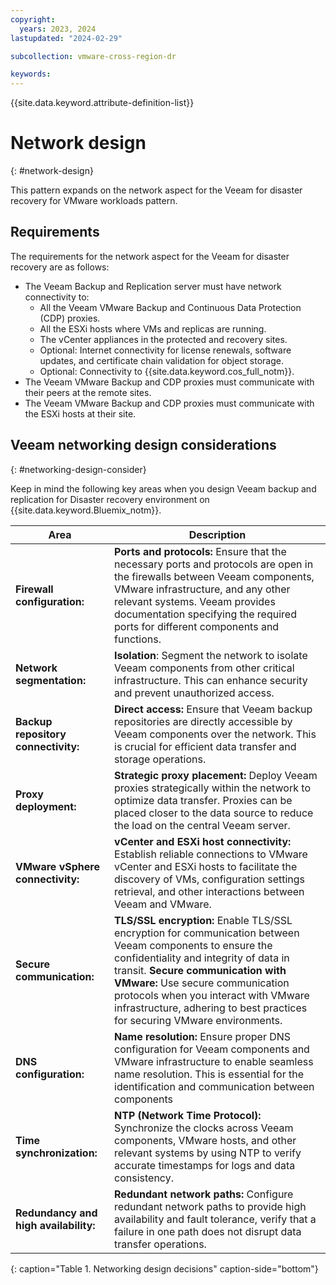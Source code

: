 ```yaml
---
copyright:
  years: 2023, 2024
lastupdated: "2024-02-29"

subcollection: vmware-cross-region-dr

keywords:
---
```

{{site.data.keyword.attribute-definition-list}}

# Network design

{: #network-design}

This pattern expands on the network aspect for the Veeam for disaster recovery for VMware workloads pattern.

## Requirements

The requirements for the network aspect for the Veeam for disaster recovery are as follows:

- The Veeam Backup and Replication server must have network connectivity to:
  - All the Veeam VMware Backup and Continuous Data Protection (CDP) proxies.
  - All the ESXi hosts where VMs and replicas are running.
  - The vCenter appliances in the protected and recovery sites.
  - Optional: Internet connectivity for license renewals, software updates, and certificate chain validation for object storage.
  - Optional: Connectivity to {{site.data.keyword.cos_full_notm}}.
- The Veeam VMware Backup and CDP proxies must communicate with their peers at the remote sites.
- The Veeam VMware Backup and CDP proxies must communicate with the ESXi hosts at their site.

## Veeam networking design considerations
{: #networking-design-consider}

Keep in mind the following key areas when you design Veeam backup and replication for Disaster recovery environment on {{site.data.keyword.Bluemix_notm}}.

| Area                              | Description                                                                                                                                                                                                                                                                                                                                       |
| ------------------------------------------- | ----------------------------------------------------------------------------------------------------------------------------------------------------------------------------------------------------------------------------------------------------------------------------------------------------------------------------------------------------------- |
| **Firewall configuration:**           | **Ports and protocols:** Ensure that the necessary ports and protocols are open in the firewalls between Veeam components, VMware infrastructure, and any other relevant systems. Veeam provides documentation specifying the required ports for different components and functions.                                                            |
| **Network segmentation:**             | **Isolation**: Segment the network to isolate Veeam components from other critical infrastructure. This can enhance security and prevent unauthorized access.                                                                                                                                                                                         |
| **Backup repository connectivity:**   | **Direct access:** Ensure that Veeam backup repositories are directly accessible by Veeam components over the network. This is crucial for efficient data transfer and storage operations.                                                                                                                                                            |
| **Proxy deployment:**                 | **Strategic proxy placement:** Deploy Veeam proxies strategically within the network to optimize data transfer. Proxies can be placed closer to the data source to reduce the load on the central Veeam server.                                                                                                                                       |
| **VMware vSphere connectivity:**      | **vCenter and ESXi host connectivity:** Establish reliable connections to VMware vCenter and ESXi hosts to facilitate the discovery of VMs, configuration settings retrieval, and other interactions between Veeam and VMware.                                                                                                                        |
| **Secure communication:**             | **TLS/SSL encryption:** Enable TLS/SSL encryption for communication between Veeam components to ensure the confidentiality and integrity of data in transit. **Secure communication with VMware:** Use secure communication protocols when you interact with VMware infrastructure, adhering to best practices for securing VMware environments. |
| **DNS configuration:**                | **Name resolution:** Ensure proper DNS configuration for Veeam components and VMware infrastructure to enable seamless name resolution. This is essential for the identification and communication between components                                                                                                                                 |
| **Time synchronization:**             | **NTP (Network Time Protocol):** Synchronize the clocks across Veeam components, VMware hosts, and other relevant systems by using NTP to verify accurate timestamps for logs and data consistency.                                                                                                                                                      |
| **Redundancy and high availability:** | **Redundant network paths:** Configure redundant network paths to provide high availability and fault tolerance, verify that a failure in one path does not disrupt data transfer operations.                                                                                                                                                       |
{: caption="Table 1. Networking design decisions" caption-side="bottom"}